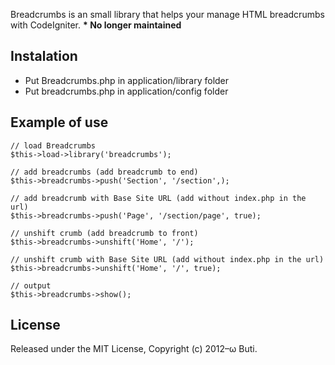 Breadcrumbs is an small library that helps your manage HTML breadcrumbs with CodeIgniter.
__* No longer maintained__

## Instalation

* Put Breadcrumbs.php in application/library folder
* Put breadcrumbs.php in application/config folder

## Example of use

	// load Breadcrumbs
	$this->load->library('breadcrumbs');

	// add breadcrumbs (add breadcrumb to end)
	$this->breadcrumbs->push('Section', '/section',);

	// add breadcrumb with Base Site URL (add without index.php in the url)
	$this->breadcrumbs->push('Page', '/section/page', true);

	// unshift crumb (add breadcrumb to front)
	$this->breadcrumbs->unshift('Home', '/');

	// unshift crumb with Base Site URL (add without index.php in the url)
	$this->breadcrumbs->unshift('Home', '/', true);

	// output
	$this->breadcrumbs->show();

## License

Released under the MIT License, Copyright (c) 2012–ω Buti.
